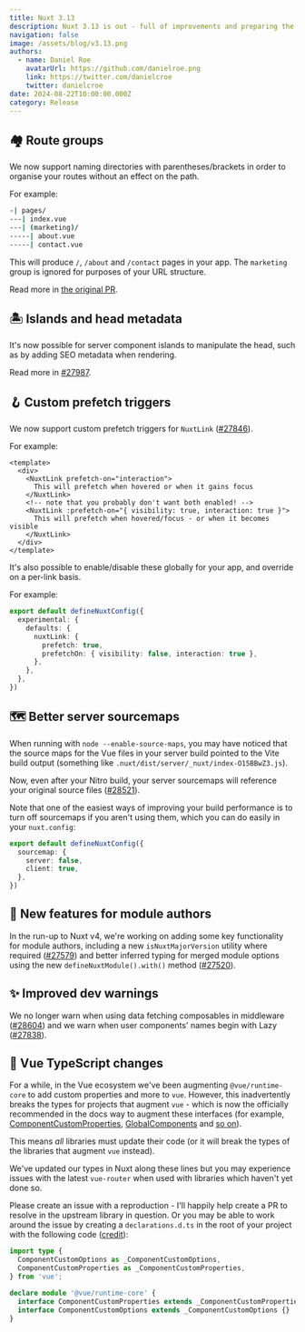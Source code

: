 ```yaml
---
title: Nuxt 3.13
description: Nuxt 3.13 is out - full of improvements and preparing the way for Nuxt 4!
navigation: false
image: /assets/blog/v3.13.png
authors:
  - name: Daniel Roe
    avatarUrl: https://github.com/danielroe.png
    link: https://twitter.com/danielcroe
    twitter: danielcroe
date: 2024-08-22T10:00:00.000Z
category: Release
---
```


## 🏘️ Route groups

We now support naming directories with parentheses/brackets in order to organise your routes without an effect on the path.

For example:

```bash [Directory structure]
-| pages/
---| index.vue
---| (marketing)/
-----| about.vue
-----| contact.vue
```

This will produce `/`, `/about` and `/contact` pages in your app. The `marketing` group is ignored for purposes of your URL structure.

Read more in [the original PR](https://github.com/nuxt/nuxt/pull/28276).

## 🏝️ Islands and head metadata

It's now possible for server component islands to manipulate the head, such as by adding SEO metadata when rendering.

Read more in [#27987](https://github.com/nuxt/nuxt/pull/27987).

## 🪝 Custom prefetch triggers

We now support custom prefetch triggers for `NuxtLink` ([#27846](https://github.com/nuxt/nuxt/pull/27846)).

For example:

```vue [pages/index.vue]
<template>
  <div>
    <NuxtLink prefetch-on="interaction">
      This will prefetch when hovered or when it gains focus
    </NuxtLink>
    <!-- note that you probably don't want both enabled! -->
    <NuxtLink :prefetch-on="{ visibility: true, interaction: true }">
      This will prefetch when hovered/focus - or when it becomes visible
    </NuxtLink>
  </div>
</template>
```

It's also possible to enable/disable these globally for your app, and override on a per-link basis.

For example:

```ts [nuxt.config.ts]
export default defineNuxtConfig({
  experimental: {
    defaults: {
      nuxtLink: {
        prefetch: true,
        prefetchOn: { visibility: false, interaction: true },
      },
    },
  },
})
```

## 🗺️  Better server sourcemaps

When running with `node --enable-source-maps`, you may have noticed that the source maps for the Vue files in your server build pointed to the Vite build output (something like `.nuxt/dist/server/_nuxt/index-O15BBwZ3.js`).

Now, even after your Nitro build, your server sourcemaps will reference your original source files ([#28521](https://github.com/nuxt/nuxt/pull/28521)).

Note that one of the easiest ways of improving your build performance is to turn off sourcemaps if you aren't using them, which you can do easily in your `nuxt.config`:

```ts [nuxt.config.ts]
export default defineNuxtConfig({
  sourcemap: {
    server: false,
    client: true,
  },
})
```

## 🎁 New features for module authors

In the run-up to Nuxt v4, we're working on adding some key functionality for module authors, including a new `isNuxtMajorVersion` utility where required ([#27579](https://github.com/nuxt/nuxt/pull/27579)) and better inferred typing for merged module options using the new `defineNuxtModule().with()` method ([#27520](https://github.com/nuxt/nuxt/pull/27520)).

## ✨ Improved dev warnings

We no longer warn when using data fetching composables in middleware ([#28604](https://github.com/nuxt/nuxt/pull/28604)) and we warn when user components' names begin with Lazy ([#27838](https://github.com/nuxt/nuxt/pull/27838)).

## 🚨 Vue TypeScript changes

For a while, in the Vue ecosystem we've been augmenting `@vue/runtime-core` to add custom properties and more to `vue`. However, this inadvertently breaks the types for projects that augment `vue` - which is now the officially recommended in the docs way to augment these interfaces (for example, [ComponentCustomProperties](https://vuejs.org/api/utility-types.html#componentcustomproperties), [GlobalComponents](https://vuejs.org/guide/extras/web-components.html#web-components-and-typescript) and [so on](https://vuejs.org/guide/typescript/options-api.html#augmenting-global-properties)).

This means _all_ libraries must update their code (or it will break the types of the libraries that augment `vue` instead).

We've updated our types in Nuxt along these lines but you may experience issues with the latest `vue-router` when used with libraries which haven't yet done so.

Please create an issue with a reproduction - I'll happily help create a PR to resolve in the upstream library in question. Or you may be able to work around the issue by creating a `declarations.d.ts` in the root of your project with the following code ([credit]()):

```ts [declarations.d.ts]
import type {
  ComponentCustomOptions as _ComponentCustomOptions,
  ComponentCustomProperties as _ComponentCustomProperties,
} from 'vue';

declare module '@vue/runtime-core' {
  interface ComponentCustomProperties extends _ComponentCustomProperties {}
  interface ComponentCustomOptions extends _ComponentCustomOptions {}
}
```
